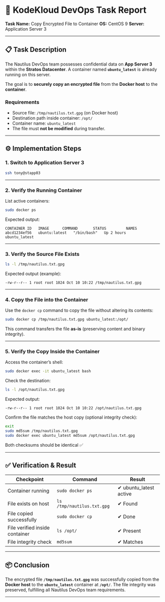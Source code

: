 # 🔐 KodeKloud DevOps Task Report

**Task Name:** Copy Encrypted File to Container
**OS:** CentOS 9
**Server:** Application Server 3

---

## 📋 Task Description

The Nautilus DevOps team possesses confidential data on **App Server 3** within the **Stratos Datacenter**.
A container named **`ubuntu_latest`** is already running on this server.

The goal is to **securely copy an encrypted file** from the **Docker host** to the **container**.

### **Requirements**

* Source file: `/tmp/nautilus.txt.gpg` (on Docker host)
* Destination path inside container: `/opt/`
* Container name: `ubuntu_latest`
* The file must **not be modified** during transfer.

---

## ⚙️ Implementation Steps

### **1. Switch to Application Server 3**

```bash
ssh tony@stapp03
```

---

### **2. Verify the Running Container**

List active containers:

```bash
sudo docker ps
```

Expected output:

```
CONTAINER ID   IMAGE      COMMAND       STATUS         NAMES
abcd1234ef56   ubuntu:latest   "/bin/bash"   Up 2 hours     ubuntu_latest
```

---

### **3. Verify the Source File Exists**

```bash
ls -l /tmp/nautilus.txt.gpg
```

Expected output (example):

```
-rw-r--r-- 1 root root 1024 Oct 10 10:22 /tmp/nautilus.txt.gpg
```

---

### **4. Copy the File into the Container**

Use the `docker cp` command to copy the file without altering its contents:

```bash
sudo docker cp /tmp/nautilus.txt.gpg ubuntu_latest:/opt/
```

This command transfers the file **as-is** (preserving content and binary integrity).

---

### **5. Verify the Copy Inside the Container**

Access the container’s shell:

```bash
sudo docker exec -it ubuntu_latest bash
```

Check the destination:

```bash
ls -l /opt/nautilus.txt.gpg
```

Expected output:

```
-rw-r--r-- 1 root root 1024 Oct 10 10:22 /opt/nautilus.txt.gpg
```

Confirm the file matches the host copy (optional integrity check):

```bash
exit
sudo md5sum /tmp/nautilus.txt.gpg
sudo docker exec ubuntu_latest md5sum /opt/nautilus.txt.gpg
```

Both checksums should be identical ✅

---

## ✅ Verification & Result

| Checkpoint                     | Command                    | Result                 |
| ------------------------------ | -------------------------- | ---------------------- |
| Container running              | `sudo docker ps`           | ✔ ubuntu_latest active |
| File exists on host            | `ls /tmp/nautilus.txt.gpg` | ✔ Found                |
| File copied successfully       | `sudo docker cp`           | ✔ Done                 |
| File verified inside container | `ls /opt/`                 | ✔ Present              |
| File integrity check           | `md5sum`                   | ✔ Matches              |

---

## 📦 Conclusion

The encrypted file **`/tmp/nautilus.txt.gpg`** was successfully copied from the **Docker host** to the **`ubuntu_latest`** container at **`/opt/`**.
The file integrity was preserved, fulfilling all Nautilus DevOps team requirements.

---
